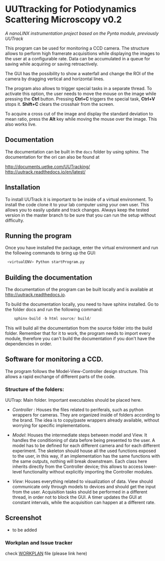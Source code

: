 # UUTtracking for Potiodynamics Scattering Microscopy v0.2 #
_A nanoLINX instrumentation project based on the Pynta module, previously UUTrack_

This program can be used for monitoring a CCD camera. The structure allows to perform high framerate acquisitions while displaying the images to the user at a configurable rate. Data can be accumulated in a queue for saving while acquiring or saving retroactively.

The GUI has the possibility to show a waterfall and change the ROI of the camera by dragging vertical and horizontal lines. 

The program also allows to trigger special tasks in a separate thread. To activate this option, the user needs to move the mouse on the image while pressing the **Ctrl** button. Pressing **Ctrl+C** triggers the special task, **Ctrl+V** stops it. **Shift+C**  clears the crosshair from the screen. 

To acquire a cross cut of the image and display the standard deviation to mean ratio, press the **Alt** key while moving the mouse over the image. This also works live.

## Documentation ## 
The documentation can be built in the `docs` folder by using sphinx. The documentation for the ori can also be found at

http://documents.uetke.com/UUTracking/
http://uutrack.readthedocs.io/en/latest/

## Installation ##
To install UUTrack it is important to be inside of a virtual environment. To install the code clone it to your lab computer using your own user. This allows you to easily update and track changes. Always keep the tested version in the master branch to be sure that you can run the setup without difficulty.

## Running the program ##
Once you have installed the package, enter the virtual environment and run the following commands to bring up the GUI:

```python
 <virtualENV> Python startProgram.py
```

## Building the documentation
The documentation of the program can be built locally and is available at http://uutrack.readthedocs.io.

To build the documentation locally, you need to have sphinx installed. Go to the folder docs and run the following command:

```python
    sphinx-build -b html source/ build/
```

This will build all the documentation from the source folder into the build folder. Remember that for it to work, the program needs to import every module, therefore you can't build the documentation if you don't have the dependencies in order.

## Software for monitoring a CCD. ##
The program follows the Model-View-Controller design structure. This allows a rapid exchange of different parts of the code.


### Structure of the folders: ###
UUTrap: Main folder. Important executables should be placed here.

* _Controller_ : Houses the files related to periferals, such as python wrappers for cameras. They are organized inside of folders according to the brand. The idea is to copy/paste wrappers already available, without worrying for specific implementations.

* _Model_: Houses the intermediate steps between model and View. It handles the conditioning of data before being presented to the user. A model has to be defined for each different camera and for each different experiment. The skeleton should house all the used functions exposed to the user, in this way, if an implementation has the same functions with the same outputs, nothing will break downstream. Each class here inherits directly from the Controller device; this allows to access lower-level functionality without explicitly importing the Controller modules.

* _View_: Houses everything related to visualization of data. View should communicate only through models to devices and should get the input from the user. Acquisition tasks should be performed in a different thread, in order not to block the GUI. A timer updates the GUI at constant intervals, while the acquisition can happen at a different rate.

## Screenshot ##

- to be added

### Workplan and Issue tracker ###

check [WORKPLAN](WORKPLAN.txt) file (please link here)